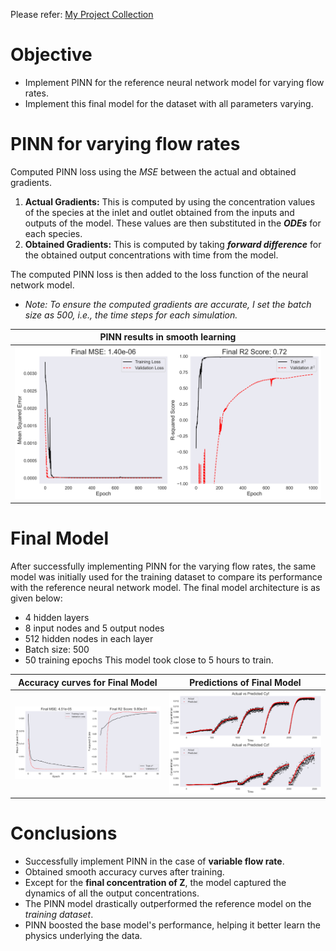 Please refer: [My Project Collection](https://github.com/AswinBalamurugan/Machine_Learning_Projects/blob/main/README.md)

# Objective
* Implement PINN for the reference neural network model for varying flow rates.
* Implement this final model for the dataset with all parameters varying.

# PINN for varying flow rates
Computed PINN loss using the _MSE_ between the actual and obtained gradients.
1. **Actual Gradients:** This is computed by using the concentration values of the species at the inlet and outlet obtained from the inputs and outputs of the model. These values are then substituted in the ***ODEs*** for each species.
2. **Obtained Gradients:** This is computed by taking ***forward difference*** for the obtained output concentrations with time from the model.

The computed PINN loss is then added to the loss function of the neural network model.
* _Note: To ensure the computed gradients are accurate, I set the batch size as 500, i.e., the time steps for each simulation._

|PINN results in smooth learning|
|-------------|
|![smooth](https://github.com/AswinBalamurugan/PINN-CSTR/blob/main/images/pinn_flow_rate.png)|

# Final Model
After successfully implementing PINN for the varying flow rates, the same model was initially used for the training dataset to compare its performance with the reference neural network model.
The final model architecture is as given below:
* 4 hidden layers
* 8 input nodes and 5 output nodes
* 512 hidden nodes in each layer
* Batch size: 500
* 50 training epochs
This model took close to 5 hours to train.

|Accuracy curves for Final Model|Predictions of Final Model|
|-------------|-----------|
|![final](https://github.com/AswinBalamurugan/PINN-CSTR/blob/main/images/final_pinn.png)|![pred](https://github.com/AswinBalamurugan/PINN-CSTR/blob/main/images/final_pred.png)|

# Conclusions
* Successfully implement PINN in the case of **variable flow rate**.
* Obtained smooth accuracy curves after training.
* Except for the **final concentration of Z**, the model captured the dynamics of all the output concentrations.
* The PINN model drastically outperformed the reference model on the _training dataset_.
* PINN boosted the base model's performance, helping it better learn the physics underlying the data.
